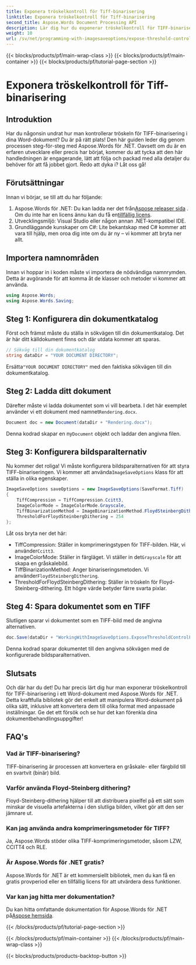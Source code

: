```yaml
---
title: Exponera tröskelkontroll för Tiff-binarisering
linktitle: Exponera tröskelkontroll för Tiff-binarisering
second_title: Aspose.Words Document Processing API
description: Lär dig hur du exponerar tröskelkontroll för TIFF-binarisering i Word-dokument med Aspose.Words för .NET med den här omfattande steg-för-steg-guiden.
weight: 10
url: /sv/net/programming-with-imagesaveoptions/expose-threshold-control-for-tiff-binarization/
---
```


{{< blocks/products/pf/main-wrap-class >}}
{{< blocks/products/pf/main-container >}}
{{< blocks/products/pf/tutorial-page-section >}}

# Exponera tröskelkontroll för Tiff-binarisering

## Introduktion

Har du någonsin undrat hur man kontrollerar tröskeln för TIFF-binarisering i dina Word-dokument? Du är på rätt plats! Den här guiden leder dig genom processen steg-för-steg med Aspose.Words för .NET. Oavsett om du är en erfaren utvecklare eller precis har börjat, kommer du att tycka att den här handledningen är engagerande, lätt att följa och packad med alla detaljer du behöver för att få jobbet gjort. Redo att dyka i? Låt oss gå!

## Förutsättningar

Innan vi börjar, se till att du har följande:

1.  Aspose.Words för .NET: Du kan ladda ner det från[Aspose releaser sida](https://releases.aspose.com/words/net/) . Om du inte har en licens ännu kan du få en[tillfällig licens](https://purchase.aspose.com/temporary-license/).
2. Utvecklingsmiljö: Visual Studio eller någon annan .NET-kompatibel IDE.
3. Grundläggande kunskaper om C#: Lite bekantskap med C# kommer att vara till hjälp, men oroa dig inte om du är ny – vi kommer att bryta ner allt.

## Importera namnområden

Innan vi hoppar in i koden måste vi importera de nödvändiga namnrymden. Detta är avgörande för att komma åt de klasser och metoder vi kommer att använda.

```csharp
using Aspose.Words;
using Aspose.Words.Saving;
```

## Steg 1: Konfigurera din dokumentkatalog

Först och främst måste du ställa in sökvägen till din dokumentkatalog. Det är här ditt källdokument finns och där utdata kommer att sparas.

```csharp
// Sökväg till din dokumentkatalog
string dataDir = "YOUR DOCUMENT DIRECTORY";
```

 Ersätta`"YOUR DOCUMENT DIRECTORY"` med den faktiska sökvägen till din dokumentkatalog.

## Steg 2: Ladda ditt dokument

 Därefter måste vi ladda dokumentet som vi vill bearbeta. I det här exemplet använder vi ett dokument med namnet`Rendering.docx`.

```csharp
Document doc = new Document(dataDir + "Rendering.docx");
```

 Denna kodrad skapar en ny`Document` objekt och laddar den angivna filen.

## Steg 3: Konfigurera bildsparalternativ

 Nu kommer det roliga! Vi måste konfigurera bildsparalternativen för att styra TIFF-binariseringen. Vi kommer att använda`ImageSaveOptions` klass för att ställa in olika egenskaper.

```csharp
ImageSaveOptions saveOptions = new ImageSaveOptions(SaveFormat.Tiff)
{
    TiffCompression = TiffCompression.Ccitt3,
    ImageColorMode = ImageColorMode.Grayscale,
    TiffBinarizationMethod = ImageBinarizationMethod.FloydSteinbergDithering,
    ThresholdForFloydSteinbergDithering = 254
};
```

Låt oss bryta ner det här:
-  TiffCompression: Ställer in komprimeringstypen för TIFF-bilden. Här, vi använder`Ccitt3`.
-  ImageColorMode: Ställer in färgläget. Vi ställer in det`Grayscale` för att skapa en gråskalebild.
-  TiffBinarizationMethod: Anger binariseringsmetoden. Vi använder`FloydSteinbergDithering`.
- ThresholdForFloydSteinbergDithering: Ställer in tröskeln för Floyd-Steinberg-dithering. Ett högre värde betyder färre svarta pixlar.

## Steg 4: Spara dokumentet som en TIFF

Slutligen sparar vi dokumentet som en TIFF-bild med de angivna alternativen.

```csharp
doc.Save(dataDir + "WorkingWithImageSaveOptions.ExposeThresholdControlForTiffBinarization.tiff", saveOptions);
```

Denna kodrad sparar dokumentet till den angivna sökvägen med de konfigurerade bildsparalternativen.

## Slutsats

Och där har du det! Du har precis lärt dig hur man exponerar tröskelkontroll för TIFF-binarisering i ett Word-dokument med Aspose.Words för .NET. Detta kraftfulla bibliotek gör det enkelt att manipulera Word-dokument på olika sätt, inklusive att konvertera dem till olika format med anpassade inställningar. Ge det ett försök och se hur det kan förenkla dina dokumentbehandlingsuppgifter!

## FAQ's

### Vad är TIFF-binarisering?
TIFF-binarisering är processen att konvertera en gråskale- eller färgbild till en svartvit (binär) bild.

### Varför använda Floyd-Steinberg dithering?
Floyd-Steinberg-dithering hjälper till att distribuera pixelfel på ett sätt som minskar de visuella artefakterna i den slutliga bilden, vilket gör att den ser jämnare ut.

### Kan jag använda andra komprimeringsmetoder för TIFF?
Ja, Aspose.Words stöder olika TIFF-komprimeringsmetoder, såsom LZW, CCITT4 och RLE.

### Är Aspose.Words för .NET gratis?
Aspose.Words för .NET är ett kommersiellt bibliotek, men du kan få en gratis provperiod eller en tillfällig licens för att utvärdera dess funktioner.

### Var kan jag hitta mer dokumentation?
 Du kan hitta omfattande dokumentation för Aspose.Words för .NET på[Aspose hemsida](https://reference.aspose.com/words/net/).

{{< /blocks/products/pf/tutorial-page-section >}}

{{< /blocks/products/pf/main-container >}}
{{< /blocks/products/pf/main-wrap-class >}}

{{< blocks/products/products-backtop-button >}}
